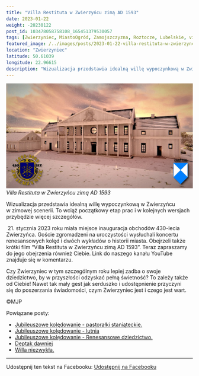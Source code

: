 ```yaml
---
title: "Villa Restituta w Zwierzyńcu zimą AD 1593"
date: 2023-01-22
weight: -20230122
post_id: 103478058758108_165451379530057
tags: [Zwierzyniec, MiastoOgród, Zamojszczyzna, Roztocze, Lubelskie, villarestituta, turystyka, dziedzictwo, zabytki, krajobrazy]
featured_image: /../images/posts/2023-01-22-villa-restituta-w-zwierzyncu-zima-ad-1593.jpg
location: "Zwierzyniec"
latitude: 50.61039
longitude: 22.96615
description: "Wizualizacja przedstawia idealną willę wypoczynkową w Zwierzyńcu w zimowej scenerii. To wciąż początkowy etap prac i w kolejnych wersjach przybędzie w..."
---
```


![Villa Restituta w Zwierzyńcu zimą AD 1593](/images/posts/2023-01-22-villa-restituta-w-zwierzyncu-zima-ad-1593.jpg)
*Villa Restituta w Zwierzyńcu zimą AD 1593*

Wizualizacja przedstawia idealną willę wypoczynkową w Zwierzyńcu w zimowej scenerii. To wciąż początkowy etap prac i w kolejnych wersjach przybędzie więcej szczegółów.

 21. stycznia 2023 roku miała miejsce inauguracja obchodów 430-lecia Zwierzyńca. Goście zgromadzeni na uroczystości wysłuchali koncertu renesansowych kolęd i dwóch wykładów o historii miasta. Obejrzeli także krótki film “Villa Restituta w Zwierzyńcu zimą AD 1593”.
Teraz zapraszamy do jego obejrzenia również Ciebie. Link do naszego kanału YouTube znajduje się w komentarzu.

Czy Zwierzyniec w tym szczególnym roku lepiej zadba o swoje dziedzictwo, by w przyszłości odzyskać pełną świetność?
To zależy także od Ciebie!
Nawet tak mały gest jak serduszko i udostępnienie przyczyni się do poszerzania świadomości, czym Zwierzyniec jest i czego jest wart.



©MJP

Powiązane posty:
- [Jubileuszowe kolędowanie - pastorałki staniąteckie.](/posts/Jubileuszowe-koledowanie-pastoralki-staniateckie)
- [Jubileuszowe kolędowanie - lutnia](/posts/Jubileuszowe-koledowanie-lutnia)
- [Jubileuszowe kolędowanie - Renesansowe dziedzictwo.](/posts/Jubileuszowe-koledowanie-Renesansowe-dziedzictwo)
- [Deptak dawniej](/posts/Deptak-dawniej)
- [Willa niezwykła.](/posts/Willa-niezwykla)


---

Udostępnij ten tekst na Facebooku:
[Udostępnij na Facebooku](https://www.facebook.com/sharer/sharer.php?u=https://stowarzyszeniewachniewskiej.pl/posts/Villa-Restituta-w-Zwierzyncu-zima-AD-1593)

<script type="application/ld+json">
{
  "@context": "https://schema.org",
  "@type": "BlogPosting",
  "headline": "Villa Restituta w Zwierzyńcu zimą AD 1593",
  "datePublished": "2023-01-22",
  "dateModified": "2023-01-22",
  "author": {
    "@type": "Person",
    "name": "Michał Jan Patyk"
  },
  "publisher": {
    "@type": "Organization",
    "name": "Stowarzyszenie im. Aleksandry Wachniewskiej",
    "logo": {
      "@type": "ImageObject",
      "url": "https://stowarzyszeniewachniewskiej.pl/images/logo/logo.svg"
    }
  },
  "mainEntityOfPage": {
    "@type": "WebPage",
    "@id": "https://stowarzyszeniewachniewskiej.pl/posts/villa-restituta-w-zwierzyncu-zima-ad-1593"
  },
  "image": {
    "@type": "ImageObject",
    "url": "https://stowarzyszeniewachniewskiej.pl//images/posts/2023-01-22-villa-restituta-w-zwierzyncu-zima-ad-1593.jpg"
  },
  "articleSection": "Dziedzictwo Kulturowe i Zabytki",
  "keywords": "[Zwierzyniec, MiastoOgród, Zamojszczyzna, Roztocze, Lubelskie, villarestituta, turystyka, dziedzictwo, zabytki, krajobrazy]",
  "wordCount": 116,
  "articleBody": "Wizualizacja przedstawia idealną willę wypoczynkową w Zwierzyńcu w zimowej scenerii. To wciąż początkowy etap prac i w kolejnych wersjach przybędzie więcej szczegółów.\n\n 21. stycznia 2023 roku miała miejsce inauguracja obchodów 430-lecia Zwierzyńca. Goście zgromadzeni na uroczystości wysłuchali koncertu renesansowych kolęd i dwóch wykładów o historii miasta. Obejrzeli także krótki film “Villa Restituta w Zwierzyńcu zimą AD 1593”.\nTeraz zapraszamy do jego obejrzenia również Ciebie. Link do naszego kanału YouTube znajduje się w komentarzu.\n\nCzy Zwierzyniec w tym szczególnym roku lepiej zadba o swoje dziedzictwo, by w przyszłości odzyskać pełną świetność?\nTo zależy także od Ciebie!\nNawet tak mały gest jak serduszko i udostępnienie przyczyni się do poszerzania świadomości, czym Zwierzyniec jest i czego jest wart.\n\n\n\n©MJP",
  "description": "Wizualizacja przedstawia idealną willę wypoczynkową w Zwierzyńcu w zimowej scenerii. To wciąż początkowy etap prac i w kolejnych wersjach przybędzie w...",
  "copyrightHolder": {
    "@type": "Person",
    "name": "Michał Jan Patyk"
  }
}
</script>
<script type="application/ld+json">
{
  "@context": "https://schema.org",
  "@type": "BreadcrumbList",
  "itemListElement": [
    {
      "@type": "ListItem",
      "position": 1,
      "name": "Home",
      "item": "https://stowarzyszeniewachniewskiej.pl"
    },
    {
      "@type": "ListItem",
      "position": 2,
      "name": "posts",
      "item": "https://stowarzyszeniewachniewskiej.pl/posts"
    },
    {
      "@type": "ListItem",
      "position": 3,
      "name": "Villa Restituta w Zwierzyńcu zimą AD 1593",
      "item": "https://stowarzyszeniewachniewskiej.pl/posts/villa-restituta-w-zwierzyncu-zima-ad-1593"
    }
  ]
}
</script>

